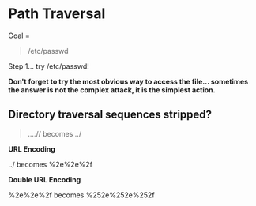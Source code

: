 # Path Traversal

Goal = 
>/etc/passwd

Step 1... try /etc/passwd!

**Don't forget to try the most obvious way to access the file... sometimes the answer is not the complex attack, it is the simplest action.**

## Directory traversal sequences stripped?

>....//
>becomes
>../

**URL Encoding**

../ becomes %2e%2e%2f

**Double URL Encoding**

%2e%2e%2f becomes %252e%252e%252f
